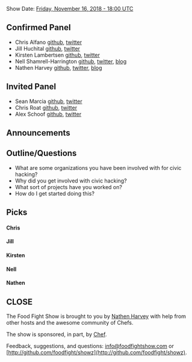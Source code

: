 Show Date:  [Friday, November 16, 2018 - 18:00 UTC](https://everytimezone.com/#2018-11-16,360,b8jj)

Confirmed Panel<a name="panel"></a>
-----
* Chris Alfano [github](https://github.com/themightychris), [twitter](https://twitter.com/themightychris)
* Jill Huchital [github](https://github.com/jillh510), [twitter](https://twitter.com/JillHuchital)
* Kirsten Lambertsen [github](https://github.com/MsPseudolus), [twitter](https://twitter.com/MsPseudolus)
* Nell Shamrell-Harrington [github](https://github.com/nellshamrell), [twitter](https://twitter.com/nellshamrell), [blog](http://nellshamrell.com/)
* Nathen Harvey [github](http://github.com/nathenharvey), [twitter](http://twitter.com/nathenharvey), [blog](http://nathenharvey.com)

Invited Panel
-----
* Sean Marcia [github](https://github.com/seanmarcia), [twitter](https://twitter.com/seanmarcia)
* Chris Roat [github](https://github.com/chrisroat), [twitter](https://twitter.com/chrisroat)
* Alex Schoof [github](https://github.com/alex-luminal), [twitter](https://twitter.com/alexschoof)

Announcements<a name="announcements"></a>
-----------------

Outline/Questions
-----------------

* What are some organizations you have been involved with for civic hacking?
* Why did you get involved with civic hacking?
* What sort of projects have you worked on?
* How do I get started doing this?

Picks<a name="picks"></a>
-----

#### Chris

#### Jill

#### Kirsten

#### Nell

#### Nathen  



CLOSE
-----

The Food Fight Show is brought to you by [Nathen Harvey](https://twitter.com/nathenharvey) with help from other hosts and the awesome community of Chefs.

The show is sponsored, in part, by [Chef](http://www.chef.io).

Feedback, suggestions, and questions:  [info@foodfightshow.com](mailto:info@foodfightshow.com) or  [http://github.com/foodfight/showz](http://github.com/foodfight/showz).

